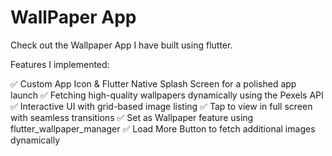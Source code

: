 # WallPaper App 

Check out the Wallpaper App I have built using flutter.

Features I implemented:

✅ Custom App Icon & Flutter Native Splash Screen for a polished app launch
✅ Fetching high-quality wallpapers dynamically using the Pexels API
✅ Interactive UI with grid-based image listing
✅ Tap to view in full screen with seamless transitions
✅ Set as Wallpaper feature using flutter_wallpaper_manager
✅ Load More Button to fetch additional images dynamically
